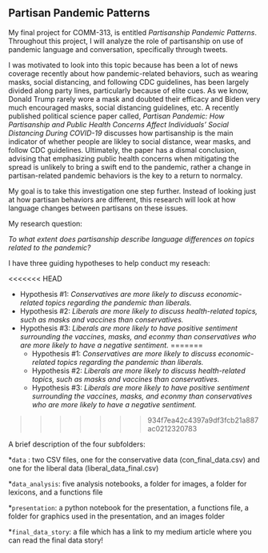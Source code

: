 ## Partisan Pandemic Patterns

My final project for COMM-313, is entitled *Partisanship Pandemic Patterns*. Throughout this project, I will analyze the role of partisanship on use of pandemic language and conversation, specifically through tweets.


I was motivated to look into this topic because has been a lot of news coverage recently about how pandemic-related behaviors, such as wearing masks, social distancing, and following CDC guidelines, has been largely divided along party lines, particularly because of elite cues. As we know, Donald Trump rarely wore a mask and doubted their efficacy and Biden very much encouraged masks, social distancing guidelines, etc. A recently published political science paper called, *Partisan Pandemic: How Partisanship and Public Health Concerns Affect Individuals’ Social Distancing During COVID-19* discusses how partisanship is the main indicator of whether people are likley to social distance, wear masks, and follow CDC guidelines. Ultimately, the paper has a dismal conclusion, advising that emphasizing public health concerns when mitigating the spread is unlikely to bring a swift end to the pandemic, rather a change in partisan-related pandemic behaviors is the key to a return to normalcy. 

My goal is to take this investigation one step further. Instead of looking just at how partisan behaviors are different, this research will look at how language changes between partisans on these issues. 

My research question: 

*To what extent does partisanship describe language differences on topics related to the pandemic?* 

I have three guiding hypotheses to help conduct my reseach:

<<<<<<< HEAD
* Hypothesis #1: *Conservatives are more likely to discuss economic-related topics regarding the pandemic than liberals.*
* Hypothesis #2: *Liberals are more likely to discuss health-related topics, such as masks and vaccines than conservatives.*
* Hypothesis #3: *Liberals are more likely to have positive sentiment surrounding the vaccines, masks, and econmy than conservatives who are more likely to have a negative sentiment.*
=======
  * Hypothesis #1: *Conservatives are more likely to discuss economic-related topics regarding the pandemic than liberals.*
  * Hypothesis #2: *Liberals are more likely to discuss health-related topics, such as masks and vaccines than conservatives.*
  * Hypothesis #3: *Liberals are more likely to have positive sentiment surrounding the vaccines, masks, and econmy than conservatives who are more likely to have a negative sentiment.*
>>>>>>> 934f7ea42c4397a9df3fcb21a887ac0212320783

A brief description of the four subfolders:

*`data` : two CSV files, one for the conservative data (con_final_data.csv) and one for the liberal data (liberal_data_final.csv)

*`data_analysis`: five analysis notebooks, a folder for images, a folder for lexicons, and a functions file

*`presentation`: a python notebook for the presentation, a functions file, a folder for graphics used in the presentation, and an images folder

*`final_data_story`: a file which has a link to my medium article where you can read the final data story!

